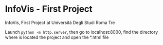 # InfoVis - First Project
InfoVis, First Project at Università Degli Studi Roma Tre

Launch ```python -m http.server```, then go to localhost:8000, find the directory where is located the project and open the \*.html file
